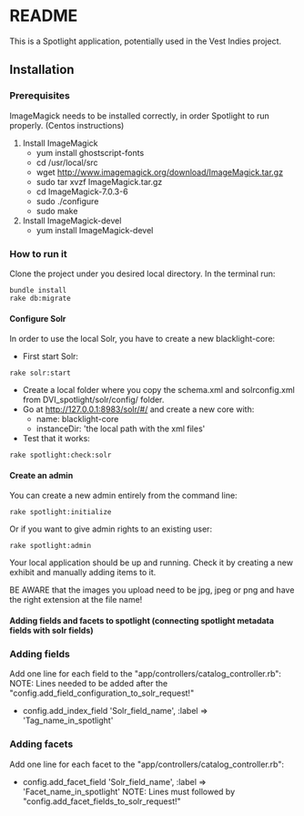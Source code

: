 # README

This is a Spotlight application, potentially used in the Vest Indies project. 

## Installation
### Prerequisites
ImageMagick needs to be installed correctly, in order Spotlight to run properly. (Centos instructions)

1. Install ImageMagick
    * yum install ghostscript-fonts
    * cd /usr/local/src
    * wget http://www.imagemagick.org/download/ImageMagick.tar.gz
    * sudo tar xvzf ImageMagick.tar.gz
    * cd ImageMagick-7.0.3-6
    * sudo ./configure 
    * sudo make
1. Install ImageMagick-devel
    * yum install ImageMagick-devel

### How to run it
Clone the project under you desired local directory.
In the terminal run:
```
bundle install
rake db:migrate
``` 
#### Configure Solr
In order to use the local Solr, you have to create a new blacklight-core:
* First start Solr:
```
rake solr:start
```
* Create a local folder where you copy the schema.xml and solrconfig.xml from DVI_spotlight/solr/config/ folder.
* Go at http://127.0.0.1:8983/solr/#/ and create a new core with:
    * name: blacklight-core
    * instanceDir: 'the local path with the xml files'
* Test that it works:
```
rake spotlight:check:solr
```
    
#### Create an admin 
You can create a new admin entirely from the command line:
```
rake spotlight:initialize 
```
Or if you want to give admin rights to an existing user:
```
rake spotlight:admin  
```

Your local application should be up and running. Check it by creating a new exhibit and manually adding items to it.

BE AWARE that the images you upload need to be jpg, jpeg or png and have the right extension at the file name!

#### Adding fields and facets to spotlight (connecting spotlight metadata fields with solr fields)
### Adding fields
Add one line for each field to the "app/controllers/catalog_controller.rb":
NOTE: Lines needed to be added after the "config.add_field_configuration_to_solr_request!"
* config.add_index_field 'Solr_field_name', :label => 'Tag_name_in_spotlight'
### Adding facets
Add one line for each facet to the "app/controllers/catalog_controller.rb":
* config.add_facet_field 'Solr_field_name', :label => 'Facet_name_in_spotlight'
NOTE: Lines must followed by "config.add_facet_fields_to_solr_request!"





